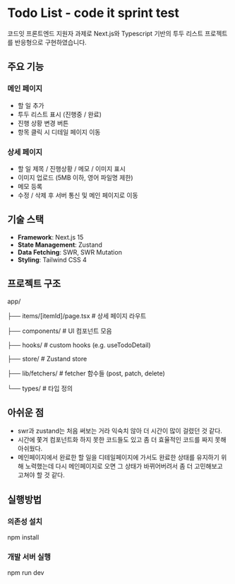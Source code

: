 # Todo List - code it sprint test

코드잇 프론트엔드 지원자 과제로 Next.js와 Typescript 기반의 투두 리스트 프로젝트를 반응형으로 구현하였습니다.

##  주요 기능

###  메인 페이지
- 할 일 추가
- 투두 리스트 표시 (진행중 / 완료)
- 진행 상황 변경 버튼
- 항목 클릭 시 디테일 페이지 이동

###  상세 페이지
- 할 일 제목 / 진행상황 / 메모 / 이미지 표시
- 이미지 업로드 (5MB 이하, 영어 파일명 제한)
- 메모 등록
- 수정 / 삭제 후 서버 통신 및 메인 페이지로 이동


## 기술 스택

- **Framework**: Next.js 15 
- **State Management**: Zustand
- **Data Fetching**: SWR, SWR Mutation
- **Styling**: Tailwind CSS 4

## 프로젝트 구조

app/

   ├── items/[itemId]/page.tsx # 상세 페이지 라우트

   ├── components/ # UI 컴포넌트 모음

   ├── hooks/ # custom hooks (e.g. useTodoDetail)
   
   ├── store/ # Zustand store

   ├── lib/fetchers/ # fetcher 함수들 (post, patch, delete)

   └── types/ # 타입 정의



## 아쉬운 점

* swr과 zustand는 처음 써보는 거라 익숙치 않아 더 시간이 많이 걸렸던 것 같다.
* 시간에 쫓겨 컴포넌트화 하지 못한 코드들도 있고 좀 더 효율적인 코드를 짜지 못해 아쉬웠다.
* 메인페이지에서 완료한 할 일을 디테일페이지에 가서도 완료한 상태를 유지하기 위해 노력했는데 다시 메인페이지로 오면 그 상태가 바뀌어버려서 좀 더 고민해보고 고쳐야 할 것 같다.



## 실행방법

### 의존성 설치
npm install

### 개발 서버 실행
npm run dev






